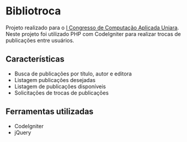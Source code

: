 # Bibliotroca
Projeto realizado para o [I Congresso de Computação Aplicada Uniara](http://www.uniara.com.br/2015/cca/). Neste projeto foi utilizado PHP com CodeIgniter para realizar trocas de publicações entre usuários.
 
## Características
* Busca de publicações por título, autor e editora
* Listagem publicações desejadas
* Listagem de publicações disponíveis
* Solicitações de trocas de publicações
 
## Ferramentas utilizadas
* CodeIgniter
* jQuery
